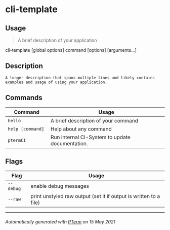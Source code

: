 # cli-template

## Usage
> A brief description of your application

cli-template [global options] command [options] [arguments...]

## Description

```
A longer description that spans multiple lines and likely contains
examples and usage of using your application.
```

## Commands
|Command|Usage|
|-------|-----|
|`hello `|A brief description of your command|
|`help [command] `|Help about any command|
|`ptermCI `|Run internal CI-System to update documentation.|

## Flags
|Flag|Usage|
|----|-----|
|`--debug`|enable debug messages|
|`--raw`|print unstyled raw output (set it if output is written to a file)|
---

###### Automatically generated with [PTerm](https://github.com/pterm/cli-template) on 15 May 2021
